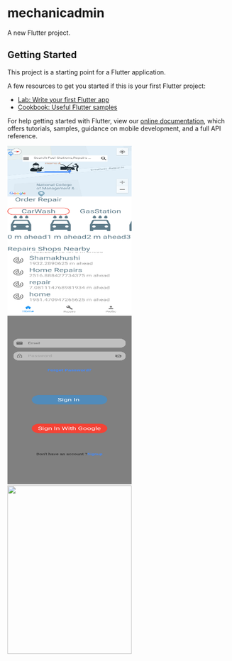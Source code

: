 # mechanicadmin

A new Flutter project.

## Getting Started

This project is a starting point for a Flutter application.

A few resources to get you started if this is your first Flutter project:

- [Lab: Write your first Flutter app](https://flutter.dev/docs/get-started/codelab)
- [Cookbook: Useful Flutter samples](https://flutter.dev/docs/cookbook)

For help getting started with Flutter, view our
[online documentation](https://flutter.dev/docs), which offers tutorials,
samples, guidance on mobile development, and a full API reference.
<div>
<span>
<img src="home" height=380 width=280>
</span>
<span><img src="signin" height=380 width=280></span>
<img src="output.gif" height=380 width=280 >
</div>

